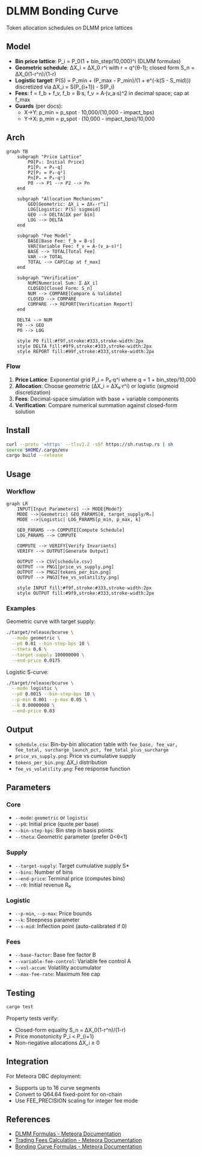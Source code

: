 # DLMM Bonding Curve

Token allocation schedules on DLMM price lattices

## Model

* **Bin price lattice**: P_i = P_0(1 + bin_step/10,000)^i (DLMM formulas)
* **Geometric schedule**: ΔX_i = ΔX_0 r^i with r = q^(θ-1); closed form S_n = ΔX_0(1-r^n)/(1-r)
* **Logistic target**: P(S) = P_min + (P_max - P_min)/(1 + e^(-k(S - S_mid))) discretized via ΔX_i = S(P_{i+1}) - S(P_i)
* **Fees**: f = f_b + f_v, f_b = B·s, f_v = A·(v_a·s)^2 in decimal space; cap at f_max
* **Guards** (per docs):
  - X→Y: p_min = p_spot · 10,000/(10,000 - impact_bps)
  - Y→X: p_min = p_spot · (10,000 - impact_bps)/10,000

## Arch

```mermaid
graph TB
    subgraph "Price Lattice"
        P0[P₀: Initial Price]
        P1[P₁ = P₀·q]
        P2[P₂ = P₀·q²]
        Pn[Pₙ = P₀·qⁿ]
        P0 --> P1 --> P2 --> Pn
    end

    subgraph "Allocation Mechanisms"
        GEO[Geometric: ΔX_i = ΔX₀·r^i]
        LOG[Logistic: P(S) sigmoid]
        GEO --> DELTA[ΔX per bin]
        LOG --> DELTA
    end

    subgraph "Fee Model"
        BASE[Base Fee: f_b = B·s]
        VAR[Variable Fee: f_v = A·(v_a·s)²]
        BASE --> TOTAL[Total Fee]
        VAR --> TOTAL
        TOTAL --> CAP[Cap at f_max]
    end

    subgraph "Verification"
        NUM[Numerical Sum: Σ ΔX_i]
        CLOSED[Closed Form: S_n]
        NUM --> COMPARE[Compare & Validate]
        CLOSED --> COMPARE
        COMPARE --> REPORT[Verification Report]
    end

    DELTA --> NUM
    P0 --> GEO
    P0 --> LOG

    style P0 fill:#f9f,stroke:#333,stroke-width:2px
    style DELTA fill:#9f9,stroke:#333,stroke-width:2px
    style REPORT fill:#99f,stroke:#333,stroke-width:2px
```

### Flow

1. **Price Lattice**: Exponential grid P_i = P₀·q^i where q = 1 + bin_step/10,000
2. **Allocation**: Choose geometric (ΔX_i = ΔX₀·r^i) or logistic (sigmoid discretization)
3. **Fees**: Decimal-space simulation with base + variable components
4. **Verification**: Compare numerical summation against closed-form solution

## Install

```bash
curl --proto '=https' --tlsv1.2 -sSf https://sh.rustup.rs | sh
source $HOME/.cargo/env
cargo build --release
```

## Usage

### Workflow

```mermaid
graph LR
    INPUT[Input Parameters] --> MODE{Mode?}
    MODE -->|Geometric| GEO_PARAMS[θ, target_supply/R₀]
    MODE -->|Logistic| LOG_PARAMS[p_min, p_max, k]
    
    GEO_PARAMS --> COMPUTE[Compute Schedule]
    LOG_PARAMS --> COMPUTE
    
    COMPUTE --> VERIFY[Verify Invariants]
    VERIFY --> OUTPUT[Generate Output]
    
    OUTPUT --> CSV[schedule.csv]
    OUTPUT --> PNG1[price_vs_supply.png]
    OUTPUT --> PNG2[tokens_per_bin.png]
    OUTPUT --> PNG3[fee_vs_volatility.png]
    
    style INPUT fill:#f9f,stroke:#333,stroke-width:2px
    style OUTPUT fill:#9f9,stroke:#333,stroke-width:2px
```

### Examples

Geometric curve with target supply:
```bash
./target/release/bcurve \
  --mode geometric \
  --p0 0.01 --bin-step-bps 10 \
  --theta 0.6 \
  --target-supply 100000000 \
  --end-price 0.0175
```

Logistic S-curve:
```bash
./target/release/bcurve \
  --mode logistic \
  --p0 0.0015 --bin-step-bps 10 \
  --p-min 0.001 --p-max 0.05 \
  --k 0.00000008 \
  --end-price 0.03
```

## Output

* `schedule.csv`: Bin-by-bin allocation table with
  `fee_base, fee_var, fee_total, surcharge_launch_pct, fee_total_plus_surcharge`
* `price_vs_supply.png`: Price vs cumulative supply
* `tokens_per_bin.png`: ΔX_i distribution
* `fee_vs_volatility.png`: Fee response function

## Parameters

### Core
* `--mode`: `geometric` or `logistic`
* `--p0`: Initial price (quote per base)
* `--bin-step-bps`: Bin step in basis points
* `--theta`: Geometric parameter (prefer 0<θ<1)

### Supply
* `--target-supply`: Target cumulative supply S*
* `--bins`: Number of bins
* `--end-price`: Terminal price (computes bins)
* `--r0`: Initial revenue R₀

### Logistic
* `--p-min`, `--p-max`: Price bounds
* `--k`: Steepness parameter
* `--s-mid`: Inflection point (auto-calibrated if 0)

### Fees
* `--base-factor`: Base fee factor B
* `--variable-fee-control`: Variable fee control A
* `--vol-accum`: Volatility accumulator
* `--max-fee-rate`: Maximum fee cap

## Testing

```bash
cargo test
```

Property tests verify:
* Closed-form equality S_n = ΔX_0(1-r^n)/(1-r)
* Price monotonicity P_i < P_{i+1}
* Non-negative allocations ΔX_i ≥ 0

## Integration

For Meteora DBC deployment:
* Supports up to 16 curve segments
* Convert to Q64.64 fixed-point for on-chain
* Use FEE_PRECISION scaling for integer fee mode

## References

* [DLMM Formulas - Meteora Documentation](https://docs.meteora.ag/developer-guide/guides/dlmm/dlmm-formulas)
* [Trading Fees Calculation - Meteora Documentation](https://docs.meteora.ag/overview/products/dbc/trading-fees-calculation)
* [Bonding Curve Formulas - Meteora Documentation](https://docs.meteora.ag/developer-guide/integrations/dbc/2-bonding-curve-formulas)